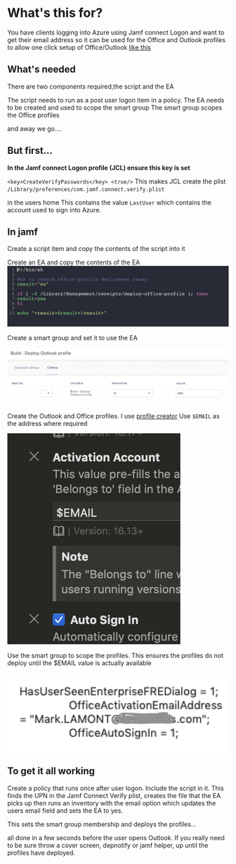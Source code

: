 # What's this for? #

You have clients logging into Azure using Jamf connect Logon and want to get 
their email address so it can be used for the Office and Outlook profiles to allow
one click setup of Office/Outlook [like this](https://www.jamf.com/blog/help-users-activate-microsoft-office-365-and-configure-outlook-in-one-click/)

## What's needed ##
There are two components required,the script and the EA

The script needs to run as a post user logon item in a policy.
The EA needs to be created and used to scope the smart group
The smart group scopes the Office profiles

and away we go....

## But first... ##

**In the Jamf connect Logon profile (JCL) ensure this key is set**

`<key>CreateVerifyPasswords</key>
			<true/>`
This makes JCL create the plist 
`/Library/preferences/com.jamf.connect.verify.plist`

in the users home
This contains the value `LastUser` which contains the account used to sign into Azure.

## In jamf ##
Create a script item and copy the contents of the script into it

Create an EA and copy the contents of the EA
![ EA ](https://github.com/PhantomPhixer/Jamfconnect-to-Office-/blob/master/images/EA.png)

Create a smart group and set it to use the EA

![SG](https://github.com/PhantomPhixer/Jamfconnect-to-Office-/blob/master/images/SG.png)

Create the Outlook and Office profiles. I use [profile creator](https://github.com/ProfileCreator/ProfileCreator)
Use `$EMAIL` as the address where required

![ Profile ](https://github.com/PhantomPhixer/Jamfconnect-to-Office-/blob/master/images/Profile.png)


Use the smart group to scope the profiles. This ensures the profiles do not deploy until the $EMAIL
value is actually available

![ Deployed ](https://github.com/PhantomPhixer/Jamfconnect-to-Office-/blob/master/images/deployedprofile.png)

## To get it all working ##

Create a policy that runs once after user logon. Include the script in it.
This finds the UPN in the Jamf Connect Verify plist, creates the file that the EA picks up then runs an inventory with the email option which updates the users email field and sets the EA to yes.

This sets the smart group membership and deploys the profiles...

all done in a few seconds before the user opens Outlook.
If you really need to be sure throw a cover screen, depnotify or jamf helper, up until the profiles have deployed.
